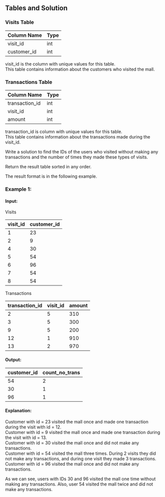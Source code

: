 ## Tables and Solution

### Visits Table

| Column Name | Type    |
|-------------|---------|
| visit_id    | int     |
| customer_id | int     |

visit_id is the column with unique values for this table.  
This table contains information about the customers who visited the mall.

### Transactions Table

| Column Name    | Type    |
|----------------|---------|
| transaction_id | int     |
| visit_id       | int     |
| amount         | int     |

transaction_id is column with unique values for this table.  
This table contains information about the transactions made during the visit_id.

Write a solution to find the IDs of the users who visited without making any transactions and the number of times they made these types of visits.

Return the result table sorted in any order.

The result format is in the following example.

### Example 1:

#### Input:

Visits

| visit_id  | customer_id |
|-----------|-------------|
| 1         | 23          |
| 2         | 9           |
| 4         | 30          |
| 5         | 54          |
| 6         | 96          |
| 7         | 54          |
| 8         | 54          |




Transactions

| transaction_id | visit_id | amount |
|----------------|----------|--------|
| 2              | 5        | 310    |
| 3              | 5        | 300    |
| 9              | 5        | 200    |
| 12             | 1        | 910    |
| 13             | 2        | 970    |

#### Output:

| customer_id | count_no_trans |
|-------------|----------------|
| 54          | 2              |
| 30          | 1              |
| 96          | 1              |

#### Explanation:

Customer with id = 23 visited the mall once and made one transaction during the visit with id = 12.  
Customer with id = 9 visited the mall once and made one transaction during the visit with id = 13.  
Customer with id = 30 visited the mall once and did not make any transactions.  
Customer with id = 54 visited the mall three times. During 2 visits they did not make any transactions, and during one visit they made 3 transactions.  
Customer with id = 96 visited the mall once and did not make any transactions.

As we can see, users with IDs 30 and 96 visited the mall one time without making any transactions. Also, user 54 visited the mall twice and did not make any transactions.